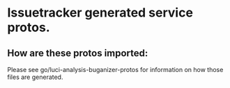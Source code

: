 # Issuetracker generated service protos.

## How are these protos imported:
Please see go/luci-analysis-buganizer-protos for information
on how those files are generated.